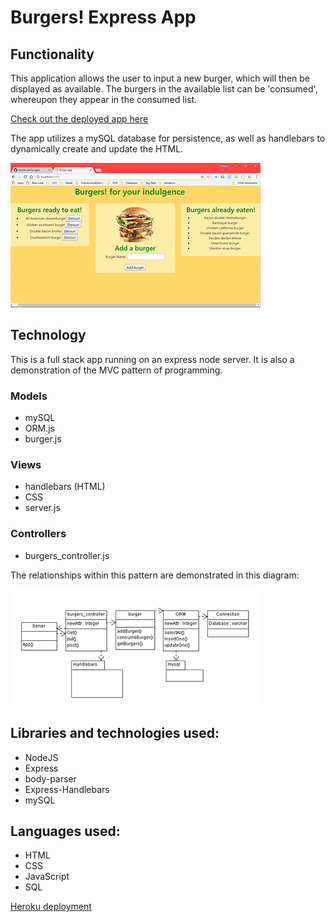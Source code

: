 # Burgers! Express App

## Functionality
This application allows the user to input a new burger, which will then be displayed as available.  The burgers in the available list can be 'consumed', whereupon they appear in the consumed list.

[Check out the deployed app here](https://nameless-everglades-93120.herokuapp.com/)

The app utilizes a mySQL database for persistence, as well as handlebars to dynamically create and update the HTML.

![Interface](/public/assets/img/BurgerApp.png "Interface diagram")



## Technology
This is a full stack app running  on an express node server.  It is also a demonstration of the MVC pattern of programming.

### Models
* mySQL
* ORM.js
* burger.js

### Views
* handlebars (HTML)
* CSS
* server.js

### Controllers
* burgers_controller.js


The relationships within this pattern are demonstrated in this diagram:

![UML](/public/assets/img/ClassDiagram.png "server diagram")

## Libraries and technologies used:
* NodeJS
* Express
* body-parser
* Express-Handlebars
* mySQL

## Languages used:
* HTML
* CSS
* JavaScript
* SQL


[Heroku deployment](https://nameless-everglades-93120.herokuapp.com/)